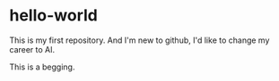 # hello-world
This is my first repository.
And I'm new to github, I'd like to change my career to AI.

This is a begging.
